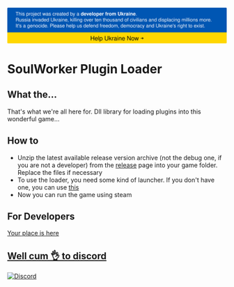 [![Stand With Ukraine](https://raw.githubusercontent.com/vshymanskyy/StandWithUkraine/main/banner-direct-single.svg)](https://stand-with-ukraine.pp.ua)

# SoulWorker Plugin Loader

## What the...

That's what we're all here for. Dll library for loading plugins into this wonderful game...

## How to

- Unzip the latest available release version archive (not the debug one, if you are not a developer) from the [release](../../releases) page into your game folder. Replace the files if necessary
- To use the loader, you need some kind of launcher. If you don't have one, you can use [this](https://github.com/SoulWorkerResearch/swp-launcher)
- Now you can run the game using steam

## For Developers

[Your place is here](https://github.com/SoulWorkerResearch/swp-sdk)

## [Well cum 👌 to discord](http://discord.gg/SequFJP)

[![Discord](https://img.shields.io/discord/606442027873206292?style=flat-square)](http://discord.gg/SequFJP)
